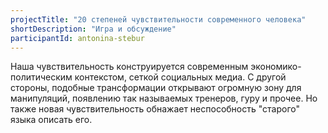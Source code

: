 ```yaml
---
projectTitle: "20 степеней чувствительности современного человека"
shortDescription: "Игра и обсуждение"
participantId: antonina-stebur
---
```


Наша чувствительность конструируется современным экономико-политическим контекстом, сеткой социальных медиа. С другой стороны, подобные трансформации открывают огромную зону для манипуляций, появлению так называемых тренеров, гуру и прочее. Но также новая чувствительность обнажает неспособность "старого" языка описать его.
